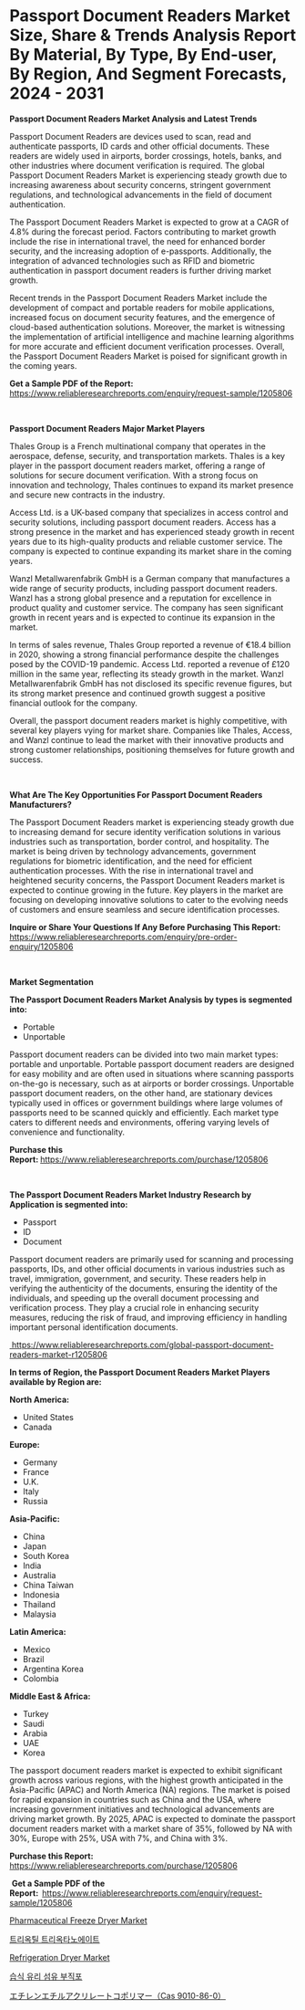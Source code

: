 <p><h1>Passport Document Readers Market Size, Share & Trends Analysis Report By Material, By Type, By End-user, By Region, And Segment Forecasts, 2024 - 2031</h1></p><p><strong>Passport Document Readers Market Analysis and Latest Trends</strong></p>
<p><p>Passport Document Readers are devices used to scan, read and authenticate passports, ID cards and other official documents. These readers are widely used in airports, border crossings, hotels, banks, and other industries where document verification is required. The global Passport Document Readers Market is experiencing steady growth due to increasing awareness about security concerns, stringent government regulations, and technological advancements in the field of document authentication.</p><p>The Passport Document Readers Market is expected to grow at a CAGR of 4.8% during the forecast period. Factors contributing to market growth include the rise in international travel, the need for enhanced border security, and the increasing adoption of e-passports. Additionally, the integration of advanced technologies such as RFID and biometric authentication in passport document readers is further driving market growth.</p><p>Recent trends in the Passport Document Readers Market include the development of compact and portable readers for mobile applications, increased focus on document security features, and the emergence of cloud-based authentication solutions. Moreover, the market is witnessing the implementation of artificial intelligence and machine learning algorithms for more accurate and efficient document verification processes. Overall, the Passport Document Readers Market is poised for significant growth in the coming years.</p></p>
<p><strong>Get a Sample PDF of the Report:&nbsp;</strong> <a href="https://www.reliableresearchreports.com/enquiry/request-sample/1205806">https://www.reliableresearchreports.com/enquiry/request-sample/1205806</a></p>
<p>&nbsp;</p>
<p><strong>Passport Document Readers Major Market Players</strong></p>
<p><p>Thales Group is a French multinational company that operates in the aerospace, defense, security, and transportation markets. Thales is a key player in the passport document readers market, offering a range of solutions for secure document verification. With a strong focus on innovation and technology, Thales continues to expand its market presence and secure new contracts in the industry.</p><p>Access Ltd. is a UK-based company that specializes in access control and security solutions, including passport document readers. Access has a strong presence in the market and has experienced steady growth in recent years due to its high-quality products and reliable customer service. The company is expected to continue expanding its market share in the coming years.</p><p>Wanzl Metallwarenfabrik GmbH is a German company that manufactures a wide range of security products, including passport document readers. Wanzl has a strong global presence and a reputation for excellence in product quality and customer service. The company has seen significant growth in recent years and is expected to continue its expansion in the market.</p><p>In terms of sales revenue, Thales Group reported a revenue of €18.4 billion in 2020, showing a strong financial performance despite the challenges posed by the COVID-19 pandemic. Access Ltd. reported a revenue of £120 million in the same year, reflecting its steady growth in the market. Wanzl Metallwarenfabrik GmbH has not disclosed its specific revenue figures, but its strong market presence and continued growth suggest a positive financial outlook for the company.</p><p>Overall, the passport document readers market is highly competitive, with several key players vying for market share. Companies like Thales, Access, and Wanzl continue to lead the market with their innovative products and strong customer relationships, positioning themselves for future growth and success.</p></p>
<p>&nbsp;</p>
<p><strong>What Are The Key Opportunities For Passport Document Readers Manufacturers?</strong></p>
<p><p>The Passport Document Readers market is experiencing steady growth due to increasing demand for secure identity verification solutions in various industries such as transportation, border control, and hospitality. The market is being driven by technology advancements, government regulations for biometric identification, and the need for efficient authentication processes. With the rise in international travel and heightened security concerns, the Passport Document Readers market is expected to continue growing in the future. Key players in the market are focusing on developing innovative solutions to cater to the evolving needs of customers and ensure seamless and secure identification processes.</p></p>
<p><strong>Inquire or Share Your Questions If Any Before Purchasing This Report:</strong> <a href="https://www.reliableresearchreports.com/enquiry/pre-order-enquiry/1205806">https://www.reliableresearchreports.com/enquiry/pre-order-enquiry/1205806</a></p>
<p>&nbsp;</p>
<p><strong>Market Segmentation</strong></p>
<p><strong>The Passport Document Readers Market Analysis by types is segmented into:</strong></p>
<p><ul><li>Portable</li><li>Unportable</li></ul></p>
<p><p>Passport document readers can be divided into two main market types: portable and unportable. Portable passport document readers are designed for easy mobility and are often used in situations where scanning passports on-the-go is necessary, such as at airports or border crossings. Unportable passport document readers, on the other hand, are stationary devices typically used in offices or government buildings where large volumes of passports need to be scanned quickly and efficiently. Each market type caters to different needs and environments, offering varying levels of convenience and functionality.</p></p>
<p><strong>Purchase this Report:&nbsp;</strong><a href="https://www.reliableresearchreports.com/purchase/1205806">https://www.reliableresearchreports.com/purchase/1205806</a></p>
<p>&nbsp;</p>
<p><strong>The Passport Document Readers Market Industry Research by Application is segmented into:</strong></p>
<p><ul><li>Passport</li><li>ID</li><li>Document</li></ul></p>
<p><p>Passport document readers are primarily used for scanning and processing passports, IDs, and other official documents in various industries such as travel, immigration, government, and security. These readers help in verifying the authenticity of the documents, ensuring the identity of the individuals, and speeding up the overall document processing and verification process. They play a crucial role in enhancing security measures, reducing the risk of fraud, and improving efficiency in handling important personal identification documents.</p></p>
<p><a href="https://www.reliableresearchreports.com/global-passport-document-readers-market-r1205806">&nbsp;https://www.reliableresearchreports.com/global-passport-document-readers-market-r1205806</a></p>
<p><strong>In terms of Region, the Passport Document Readers Market Players available by Region are:</strong></p>
<p>
    <p> <strong> North America: </strong>
        <ul>
            <li>United States</li>
            <li>Canada</li>
        </ul>
        </p> 
    <p> <strong> Europe: </strong>
        <ul>
            <li>Germany</li>
            <li>France</li>
            <li>U.K.</li>
            <li>Italy</li>
            <li>Russia</li>
        </ul>
        </p> 
    <p> <strong> Asia-Pacific: </strong>
        <ul>
            <li>China</li>
            <li>Japan</li>
            <li>South Korea</li>
            <li>India</li>
            <li>Australia</li>
            <li>China Taiwan</li>
            <li>Indonesia</li>
            <li>Thailand</li>
            <li>Malaysia</li>
        </ul>
        </p> 
    <p> <strong> Latin America: </strong>
        <ul>
            <li>Mexico</li>
            <li>Brazil</li>
            <li>Argentina Korea</li>
            <li>Colombia</li>
        </ul>
        </p> 
    <p> <strong> Middle East & Africa: </strong>
        <ul>
            <li>Turkey</li>
            <li>Saudi</li>
            <li>Arabia</li>
            <li>UAE</li>
            <li>Korea</li>
        </ul>
    </p>
    </p>
<p><p>The passport document readers market is expected to exhibit significant growth across various regions, with the highest growth anticipated in the Asia-Pacific (APAC) and North America (NA) regions. The market is poised for rapid expansion in countries such as China and the USA, where increasing government initiatives and technological advancements are driving market growth. By 2025, APAC is expected to dominate the passport document readers market with a market share of 35%, followed by NA with 30%, Europe with 25%, USA with 7%, and China with 3%.</p></p>
<p><strong>Purchase this Report: </strong><a href="https://www.reliableresearchreports.com/purchase/1205806">https://www.reliableresearchreports.com/purchase/1205806</a></p>
<p>&nbsp;<strong>Get a Sample PDF of the Report:&nbsp;&nbsp;</strong><a href="https://www.reliableresearchreports.com/enquiry/request-sample/1205806">https://www.reliableresearchreports.com/enquiry/request-sample/1205806</a></p>
<p><strong></strong></p>
<p><p><a href="https://github.com/brentleyjimmiealvaradoz4l1rea/Market-Research-Report-List-3/blob/main/pharmaceutical-freeze-dryer-market.md">Pharmaceutical Freeze Dryer Market</a></p><p><a href="https://github.com/risastia4/Market-Research-Report-List-1/blob/main/4732659176099.md">트리옥틸 트리옥타노에이트</a></p><p><a href="https://github.com/khayangel/Market-Research-Report-List-4/blob/main/refrigeration-dryer-market.md">Refrigeration Dryer Market</a></p><p><a href="https://github.com/ThomasElmes2022/Market-Research-Report-List-1/blob/main/1763852176100.md">습식 유리 섬유 부직포</a></p><p><a href="https://github.com/LizaHeller2023/Market-Research-Report-List-1/blob/main/7893321163579.md">エチレンエチルアクリレートコポリマー（Cas 9010-86-0）</a></p></p>